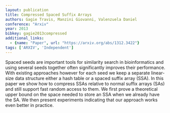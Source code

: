 ```yaml
---
layout: publication
title: Compressed Spaced Suffix Arrays
authors: Gagie Travis, Manzini Giovanni, Valenzuela Daniel
conference: "Arxiv"
year: 2013
bibkey: gagie2013compressed
additional_links:
  - {name: "Paper", url: "https://arxiv.org/abs/1312.3422"}
tags: ['ARXIV', 'Independent']
---
```

Spaced seeds are important tools for similarity search in bioinformatics and using several seeds together often significantly improves their performance. With existing approaches however for each seed we keep a separate linear-size data structure either a hash table or a spaced suffix array (SSA). In this paper we show how to compress SSAs relative to normal suffix arrays (SAs) and still support fast random access to them. We first prove a theoretical upper bound on the space needed to store an SSA when we already have the SA. We then present experiments indicating that our approach works even better in practice.
